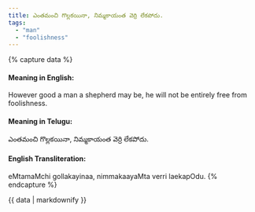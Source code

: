 ```yaml
---
title: ఎంతమంచి గొల్లకయినా, నిమ్మకాయంత వెర్రి లేకపోదు.
tags:
  - "man"
  - "foolishness"
---
```


{% capture data %}
#### Meaning in English:
However good a man a shepherd may be, he will not be entirely free from foolishness.

#### Meaning in Telugu:
ఎంతమంచి గొల్లకయినా, నిమ్మకాయంత వెర్రి లేకపోదు.

#### English Transliteration:
eMtamaMchi gollakayinaa, nimmakaayaMta verri laekapOdu.
{% endcapture %}

<div class="notice">{{ data | markdownify }}</div>

